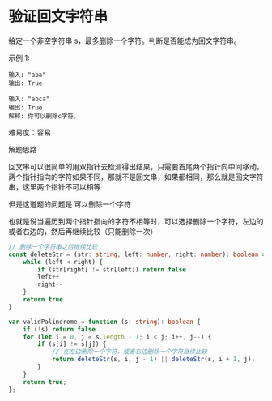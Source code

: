 # 验证回文字符串

给定一个非空字符串 s，最多删除一个字符。判断是否能成为回文字符串。

示例 1:

    输入: "aba"
    输出: True

    输入: "abca"
    输出: True
    解释: 你可以删除c字符。

难易度：容易

解题思路

回文串可以很简单的用双指针去检测得出结果，只需要首尾两个指针向中间移动，两个指针指向的字符如果不同，那就不是回文串，如果都相同，那么就是回文字符串，这里两个指针不可以相等

但是这道题的问题是 可以删除一个字符

也就是说当遍历到两个指针指向的字符不相等时，可以选择删除一个字符，左边的或者右边的，然后再继续比较（只能删除一次）

```ts
// 删除一个字符串之后继续比较
const deleteStr = (str: string, left: number, right: number): boolean => {
    while (left < right) {
        if (str[right] != str[left]) return false
        left++
        right--
    }
    return true
}

var validPalindrome = function (s: string): boolean {
    if (!s) return false
    for (let i = 0, j = s.length - 1; i < j; i++, j--) {
        if (s[i] != s[j]) {
            // 在左边删除一个字符，或者右边删除一个字符继续比较
            return deleteStr(s, i, j - 1) || deleteStr(s, i + 1, j);
        }
    }
    return true;
};
```